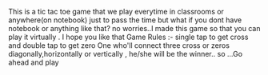 This is a tic tac toe game that we play everytime in classrooms or anywhere(on notebook) just to pass the time but what if you dont have notebook or anything like that? no worries..I made this game so that you can play it virtually . I hope you like that
Game Rules :- single tap to get cross and double tap to get zero
One who'll connect three cross or zeros diagonally,horizontally or vertically , he/she will be the winner..
so ...Go ahead and play 
